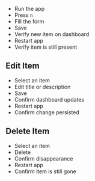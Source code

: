 - Run the app
- Press `n`
- Fill the form
- Save
- Verify new item on dashboard
- Restart app
- Verify item is still present

## Edit Item
- Select an item
- Edit title or description
- Save
- Confirm dashboard updates
- Restart app
- Confirm change persisted

## Delete Item
- Select an item
- Delete
- Confirm disappearance
- Restart app
- Confirm item is still gone
